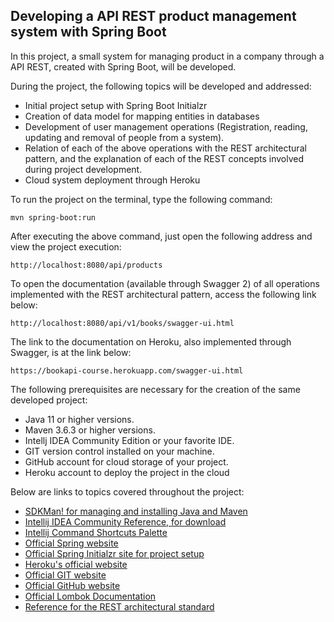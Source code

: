 <h2>Developing a API REST product management system with Spring Boot</h2>

In this project, a small system for managing product in a company through a API REST, created with Spring Boot, will be developed.

During the project, the following topics will be developed and addressed:

* Initial project setup with Spring Boot Initialzr
* Creation of data model for mapping entities in databases
* Development of user management operations (Registration, reading, updating and removal of people from a system).
* Relation of each of the above operations with the REST architectural pattern, and the explanation of each of the REST concepts involved during project development.
* Cloud system deployment through Heroku

To run the project on the terminal, type the following command:

```shell script
mvn spring-boot:run 
```

After executing the above command, just open the following address and view the project execution:

```
http://localhost:8080/api/products
```


To open the documentation (available through Swagger 2) of all operations implemented with the REST architectural pattern, access the following link below:

```
http://localhost:8080/api/v1/books/swagger-ui.html
```


The link to the documentation on Heroku, also implemented through Swagger, is at the link below:

```
https://bookapi-course.herokuapp.com/swagger-ui.html
```

The following prerequisites are necessary for the creation of the same developed project:

* Java 11 or higher versions.
* Maven 3.6.3 or higher versions.
* Intellj IDEA Community Edition or your favorite IDE.
* GIT version control installed on your machine.
* GitHub account for cloud storage of your project.
* Heroku account to deploy the project in the cloud

Below are links to topics covered throughout the project:

* [SDKMan! for managing and installing Java and Maven](https://sdkman.io/)
* [Intellij IDEA Community Reference, for download](https://www.jetbrains.com/idea/download)
* [Intellij Command Shortcuts Palette](https://resources.jetbrains.com/storage/products/intellij-idea/docs/IntelliJIDEA_ReferenceCard.pdf)
* [Official Spring website](https://spring.io/)
* [Official Spring Initialzr site for project setup](https://start.spring.io/)
* [Heroku's official website](https://www.heroku.com/)
* [Official GIT website](https://git-scm.com/)
* [Official GitHub website](http://github.com/)
* [Official Lombok Documentation](https://projectlombok.org/)
* [Reference for the REST architectural standard](https://restfulapi.net/)
